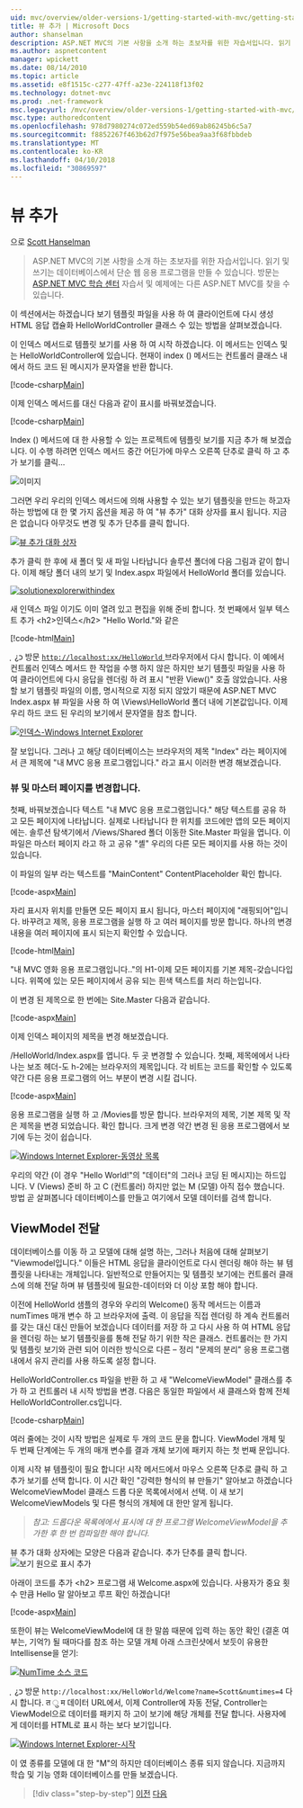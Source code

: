 ```yaml
---
uid: mvc/overview/older-versions-1/getting-started-with-mvc/getting-started-with-mvc-part3
title: 뷰 추가 | Microsoft Docs
author: shanselman
description: ASP.NET MVC의 기본 사항을 소개 하는 초보자를 위한 자습서입니다. 읽기 및 쓰기는 데이터베이스에서 단순 웹 응용 프로그램을 만듭니다.
ms.author: aspnetcontent
manager: wpickett
ms.date: 08/14/2010
ms.topic: article
ms.assetid: e8f1515c-c277-47ff-a23e-224118f13f02
ms.technology: dotnet-mvc
ms.prod: .net-framework
msc.legacyurl: /mvc/overview/older-versions-1/getting-started-with-mvc/getting-started-with-mvc-part3
msc.type: authoredcontent
ms.openlocfilehash: 978d7980274c072ed559b54ed69ab86245b6c5a7
ms.sourcegitcommit: f8852267f463b62d7f975e56bea9aa3f68fbbdeb
ms.translationtype: MT
ms.contentlocale: ko-KR
ms.lasthandoff: 04/10/2018
ms.locfileid: "30869597"
---
```

<a name="adding-a-view"></a>뷰 추가
====================
으로 [Scott Hanselman](https://github.com/shanselman)

> ASP.NET MVC의 기본 사항을 소개 하는 초보자를 위한 자습서입니다. 읽기 및 쓰기는 데이터베이스에서 단순 웹 응용 프로그램을 만들 수 있습니다. 방문는 [ASP.NET MVC 학습 센터](../../../index.md) 자습서 및 예제에는 다른 ASP.NET MVC를 찾을 수 있습니다.


이 섹션에서는 하겠습니다 보기 템플릿 파일을 사용 하 여 클라이언트에 다시 생성 HTML 응답 캡슐화 HelloWorldController 클래스 수 있는 방법을 살펴보겠습니다.

이 인덱스 메서드로 템플릿 보기를 사용 하 여 시작 하겠습니다. 이 메서드는 인덱스 및는 HelloWorldController에 있습니다. 현재이 index () 메서드는 컨트롤러 클래스 내에서 하드 코드 된 메시지가 문자열을 반환 합니다.

[!code-csharp[Main](getting-started-with-mvc-part3/samples/sample1.cs)]

이제 인덱스 메서드를 대신 다음과 같이 표시를 바꿔보겠습니다.

[!code-csharp[Main](getting-started-with-mvc-part3/samples/sample2.cs)]

Index () 메서드에 대 한 사용할 수 있는 프로젝트에 템플릿 보기를 지금 추가 해 보겠습니다. 이 수행 하려면 인덱스 메서드 중간 어딘가에 마우스 오른쪽 단추로 클릭 하 고 추가 보기를 클릭...

![이미지](getting-started-with-mvc-part3/_static/image1.png)

그러면 우리 우리의 인덱스 메서드에 의해 사용할 수 있는 보기 템플릿을 만드는 하고자 하는 방법에 대 한 몇 가지 옵션을 제공 하 여 "뷰 추가" 대화 상자를 표시 됩니다. 지금은 없습니다 아무것도 변경 및 추가 단추를 클릭 합니다.

[![뷰 추가 대화 상자](getting-started-with-mvc-part3/_static/image3.png)](getting-started-with-mvc-part3/_static/image2.png)

추가 클릭 한 후에 새 폴더 및 새 파일 나타납니다 솔루션 폴더에 다음 그림과 같이 합니다. 이제 해당 폴더 내의 보기 및 Index.aspx 파일에서 HelloWorld 폴더를 있습니다.

[![solutionexplorerwithindex](getting-started-with-mvc-part3/_static/image5.png)](getting-started-with-mvc-part3/_static/image4.png)

새 인덱스 파일 이기도 이미 열려 있고 편집을 위해 준비 합니다. 첫 번째에서 일부 텍스트 추가 &lt;h2&gt;인덱스&lt;/h2&gt; "Hello World."와 같은

[!code-html[Main](getting-started-with-mvc-part3/samples/sample3.html)]

ְ ְ ¿כ 방문 [ `http://localhost:xx/HelloWorld` ](http://localhostxx) 브라우저에서 다시 합니다. 이 예에서 컨트롤러 인덱스 메서드 한 작업을 수행 하지 않은 하지만 보기 템플릿 파일을 사용 하 여 클라이언트에 다시 응답을 렌더링 하 려 표시 "반환 View()" 호출 않았습니다. 사용할 보기 템플릿 파일의 이름, 명시적으로 지정 되지 않았기 때문에 ASP.NET MVC Index.aspx 뷰 파일을 사용 하 여 \Views\HelloWorld 폴더 내에 기본값입니다. 이제 우리 하드 코드 된 우리의 보기에서 문자열을 참조 합니다.

[![인덱스-Windows Internet Explorer](getting-started-with-mvc-part3/_static/image7.png)](getting-started-with-mvc-part3/_static/image6.png)

잘 보입니다. 그러나 고 해당 데이터베이스는 브라우저의 제목 "Index" 라는 페이지에서 큰 제목에 "내 MVC 응용 프로그램입니다." 라고 표시 이러한 변경 해보겠습니다.

### <a name="changing-views-and-master-pages"></a>뷰 및 마스터 페이지를 변경합니다.

첫째, 바꿔보겠습니다 텍스트 "내 MVC 응용 프로그램입니다." 해당 텍스트를 공유 하 고 모든 페이지에 나타납니다. 실제로 나타납니다 한 위치를 코드에만 앱의 모든 페이지에는. 솔루션 탐색기에서 /Views/Shared 폴더 이동한 Site.Master 파일을 엽니다. 이 파일은 마스터 페이지 라고 하 고 공유 "셸" 우리의 다른 모든 페이지를 사용 하는 것이 있습니다.

이 파일의 일부 라는 텍스트를 "MainContent" ContentPlaceholder 확인 합니다.

[!code-aspx[Main](getting-started-with-mvc-part3/samples/sample4.aspx)]

자리 표시자 위치를 만들면 모든 페이지 표시 됩니다, 마스터 페이지에 "래핑되어"입니다. 바꾸려고 제목, 응용 프로그램을 실행 하 고 여러 페이지를 방문 합니다. 하나의 변경 내용을 여러 페이지에 표시 되는지 확인할 수 있습니다.

[!code-html[Main](getting-started-with-mvc-part3/samples/sample5.html)]

"내 MVC 영화 응용 프로그램입니다.."의 H1-이제 모든 페이지를 기본 제목-갖습니다입니다. 위쪽에 있는 모든 페이지에서 공유 되는 흰색 텍스트를 처리 하는입니다.

이 변경 된 제목으로 한 번에는 Site.Master 다음과 같습니다.

[!code-aspx[Main](getting-started-with-mvc-part3/samples/sample6.aspx)]

이제 인덱스 페이지의 제목을 변경 해보겠습니다.

/HelloWorld/Index.aspx를 엽니다. 두 곳 변경할 수 있습니다. 첫째, 제목에에서 나타나는 보조 헤더-도 h-2에는 브라우저의 제목입니다. 각 비트는 코드를 확인할 수 있도록 약간 다른 응용 프로그램의 어느 부분이 변경 시킬 겁니다.

[!code-aspx[Main](getting-started-with-mvc-part3/samples/sample7.aspx)]

응용 프로그램을 실행 하 고 /Movies를 방문 합니다. 브라우저의 제목, 기본 제목 및 작은 제목을 변경 되었습니다. 확인 합니다. 크게 변경 약간 변경 된 응용 프로그램에서 보기에 두는 것이 쉽습니다.

[![Windows Internet Explorer-동영상 목록](getting-started-with-mvc-part3/_static/image9.png)](getting-started-with-mvc-part3/_static/image8.png)

우리의 약간 (이 경우 "Hello World!"의 "데이터"의 그러나 코딩 된 메시지)는 하드입니다. V (Views) 준비 하 고 C (컨트롤러) 하지만 없는 M (모델) 아직 접수 했습니다. 방법 곧 살펴봅니다 데이터베이스를 만들고 여기에서 모델 데이터를 검색 합니다.

## <a name="passing-a-viewmodel"></a>ViewModel 전달

데이터베이스를 이동 하 고 모델에 대해 설명 하는, 그러나 처음에 대해 살펴보기 "Viewmodel입니다." 이들은 HTML 응답을 클라이언트로 다시 렌더링 해야 하는 뷰 템플릿을 나타내는 개체입니다. 일반적으로 만들어지는 및 템플릿 보기에는 컨트롤러 클래스에 의해 전달 하며 뷰 템플릿에 필요한-데이터와 더 이상 포함 해야 합니다.

이전에 HelloWorld 샘플의 경우와 우리의 Welcome() 동작 메서드는 이름과 numTimes 매개 변수 하 고 브라우저에 출력. 이 응답을 직접 렌더링 하 계속 컨트롤러를 갖는 대신 대신 만들어 보겠습니다 데이터를 저장 하 고 다시 사용 하 여 HTML 응답을 렌더링 하는 보기 템플릿을를 통해 전달 하기 위한 작은 클래스. 컨트롤러는 한 가지 및 템플릿 보기와 관련 되어 이러한 방식으로 다른 – 정리 "문제의 분리" 응용 프로그램 내에서 유지 관리를 사용 하도록 설정 합니다.

HelloWorldController.cs 파일을 반환 하 고 새 "WelcomeViewModel" 클래스를 추가 하 고 컨트롤러 내 시작 방법을 변경. 다음은 동일한 파일에서 새 클래스와 함께 전체 HelloWorldController.cs입니다.

[!code-csharp[Main](getting-started-with-mvc-part3/samples/sample8.cs)]

여러 줄에는 것이 시작 방법은 실제로 두 개의 코드 문을 합니다. ViewModel 개체 및 두 번째 단계에는 두 개의 매개 변수를 결과 개체 보기에 패키지 하는 첫 번째 문입니다.

이제 시작 뷰 템플릿이 필요 합니다! 시작 메서드에서 마우스 오른쪽 단추로 클릭 하 고 추가 보기를 선택 합니다. 이 시간 확인 "강력한 형식의 뷰 만들기" 알아보고 하겠습니다 WelcomeViewModel 클래스 드롭 다운 목록에서에서 선택. 이 새 보기 WelcomeViewModels 및 다른 형식의 개체에 대 한만 알게 됩니다.

> *참고: 드롭다운 목록에에서 표시에 대 한 프로그램 WelcomeViewModel을 추가한 후 한 번 컴파일한 해야 합니다.*


뷰 추가 대화 상자에는 모양은 다음과 같습니다. 추가 단추를 클릭 합니다. ![보기 원으로 표시 추가](getting-started-with-mvc-part3/_static/image10.png)

아래이 코드를 추가 &lt;h2&gt; 프로그램 새 Welcome.aspx에 있습니다. 사용자가 중요 횟수 만큼 Hello 말 알아보고 루프 확인 하겠습니다!

[!code-aspx[Main](getting-started-with-mvc-part3/samples/sample9.aspx)]

또한이 뷰는 WelcomeViewModel에 대 한 말씀 때문에 입력 하는 동안 확인 (결혼 여부는, 기억?) 될 때마다를 참조 하는 모델 개체 아래 스크린샷에서 보듯이 유용한 Intellisense을 얻기:

[![NumTime 소스 코드](getting-started-with-mvc-part3/_static/image12.png)](getting-started-with-mvc-part3/_static/image11.png)

ְ ְ ¿כ 방문 `http://localhost:xx/HelloWorld/Welcome?name=Scott&numtimes=4` 다시 합니다. त ु म 데이터 URL에서, 이제 Controller에 자동 전달, Controller는 ViewModel으로 데이터를 패키지 하 고이 보기에 해당 개체를 전달 합니다. 사용자에 게 데이터를 HTML로 표시 하는 보다 보기입니다.

[![Windows Internet Explorer-시작](getting-started-with-mvc-part3/_static/image14.png)](getting-started-with-mvc-part3/_static/image13.png)

이 였 종류를 모델에 대 한 "M"의 하지만 데이터베이스 종류 되지 않습니다. 지금까지 학습 및 기능 영화 데이터베이스를 만들 보겠습니다.

> [!div class="step-by-step"]
> [이전](getting-started-with-mvc-part2.md)
> [다음](getting-started-with-mvc-part4.md)
